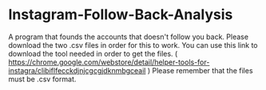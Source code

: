 # Instagram-Follow-Back-Analysis
A program that founds the accounts that doesn't follow you back.
Please download the two .csv files in order for this to work.
You can use this link to download the tool needed in order to get the files.
( https://chrome.google.com/webstore/detail/helper-tools-for-instagra/clibiflfecckdjnjcgcgjdknmbgceail )
Please remember that the files must be .csv format.